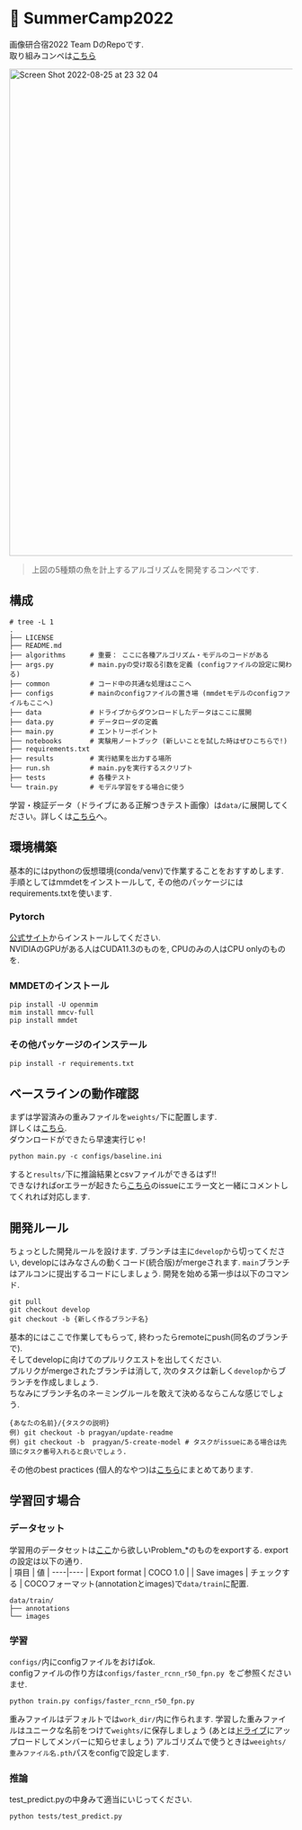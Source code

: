 # :tropical_fish: SummerCamp2022
画像研合宿2022 Team DのRepoです.   
取り組みコンペは[こちら](http://alcon.itlab.org/detail/) 

<img width="867" alt="Screen Shot 2022-08-25 at 23 32 04" src="https://user-images.githubusercontent.com/34847559/186693161-8a0d253a-1601-41df-929f-b092be9b7c5b.png">    

> 上図の5種類の魚を計上するアルゴリズムを開発するコンペです.  


## 構成
```
# tree -L 1
.
├── LICENSE
├── README.md
├── algorithms      # 重要： ここに各種アルゴリズム・モデルのコードがある
├── args.py         # main.pyの受け取る引数を定義 (configファイルの設定に関わる)
├── common          # コード中の共通な処理はここへ
├── configs         # mainのconfigファイルの置き場 (mmdetモデルのconfigファイルもここへ)
├── data            # ドライブからダウンロードしたデータはここに展開
├── data.py         # データローダの定義
├── main.py         # エントリーポイント
├── notebooks       # 実験用ノートブック (新しいことを試した時はぜひこちらで!)
├── requirements.txt
├── results         # 実行結果を出力する場所
├── run.sh          # main.pyを実行するスクリプト
├── tests           # 各種テスト
└── train.py        # モデル学習をする場合に使う
```
学習・検証データ（ドライブにある正解つきテスト画像）は```data/```に展開してください。詳しくは[こちら](data/README.md)へ。

## 環境構築
基本的にはpythonの仮想環境(conda/venv)で作業することをおすすめします.  
手順としてはmmdetをインストールして, その他のパッケージにはrequirements.txtを使います.
### Pytorch
[公式サイト](https://pytorch.org/)からインストールしてください.  
NVIDIAのGPUがある人はCUDA11.3のものを, CPUのみの人はCPU onlyのものを.  

### MMDETのインストール
```
pip install -U openmim
mim install mmcv-full
pip install mmdet
```
### その他パッケージのインステール
```
pip install -r requirements.txt
```
## ベースラインの動作確認
まずは学習済みの重みファイルを```weights/```下に配置します.  
詳しくは[こちら](weights/README.md).  
ダウンロードができたら早速実行じゃ!  
```
python main.py -c configs/baseline.ini
```
すると```results/```下に推論結果とcsvファイルができるはず!!  
できなければorエラーが起きたら[こちら](https://github.com/Pragyanstha/SummerCamp2022/issues/5)のissueにエラー文と一緒にコメントしてくれれば対応します.  

## 開発ルール
ちょっとした開発ルールを設けます. ブランチは主に```develop```から切ってください, developにはみなさんの動くコード(統合版)がmergeされます. ```main```ブランチはアルコンに提出するコードにしましょう.  開発を始める第一歩は以下のコマンド.  
```
git pull
git checkout develop
git checkout -b {新しく作るブランチ名}
```
基本的にはここで作業してもらって, 終わったらremoteにpush(同名のブランチで).  
そしてdevelopに向けてのプルリクエストを出してください.  
プルリクがmergeされたブランチは消して, 次のタスクは新しく```develop```からブランチを作成しましょう.  
ちなみにブランチ名のネーミングルールを敢えて決めるならこんな感じでしょう.  
```
{あなたの名前}/{タスクの説明}
例) git checkout -b pragyan/update-readme
例) git checkout -b  pragyan/5-create-model # タスクがissueにある場合は先頭にタスク番号入れると良いでしょう.
```
その他のbest practices (個人的なやつ)は[こちら](GUIDELINES.md)にまとめてあります.  

## 学習回す場合
### データセット
学習用のデータセットは[ここ](http://tk2-109-55729.vs.sakura.ne.jp/)から欲しいProblem_*のものをexportする. exportの設定は以下の通り.  
| 項目 | 値 |
----|---- 
| Export format | COCO 1.0 |
| Save images | チェックする |
COCOフォーマット(annotationとimages)で```data/train```に配置.  
```
data/train/
├── annotations
└── images
```

### 学習
```configs/```内にconfigファイルをおけばok.  
configファイルの作り方は```configs/faster_rcnn_r50_fpn.py ```をご参照くださいませ.
```
python train.py configs/faster_rcnn_r50_fpn.py 
```
重みファイルはデフォルトでは```work_dir/```内に作られます. 学習した重みファイルはユニークな名前をつけて```weights/```に保存しましょう (あとは[ドライブ](https://drive.google.com/drive/u/4/folders/1QzUicKbJgSQp-K5CSPSX4jgIue9fppzI)にアップロードしてメンバーに知らせましょう)
アルゴリズムで使うときは```weeights/重みファイル名.pth```パスをconfigで設定します.
### 推論
test_predict.pyの中身みて適当にいじってください.
```
python tests/test_predict.py
```
